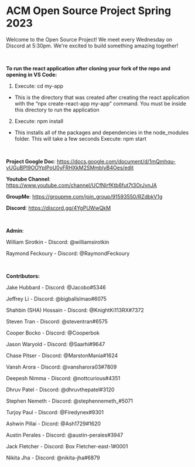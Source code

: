 # ACM Open Source Project Spring 2023

Welcome to the Open Source Project! We meet every Wednesday on Discord at 5:30pm. We're excited to build something amazing together!

<br>

<b>To run the react application after cloning your fork of the repo and opening in VS Code:</b>

1. Execute: cd my-app
- This is the directory that was created after creating the react application with the “npx create-react-app my-app” command.
You must be inside this directory to run the application

2. Execute: npm install
- This installs all of the packages and dependencies in the node_modules folder. This will take a few seconds
Execute: npm start

<br>

<b>Project Google Doc</b>: https://docs.google.com/document/d/1mQmhqu-vUGuBPI9OOYplPoU0yFRHXkM2SMmblyB4Oes/edit

<b>Youtube Channel</b>: https://www.youtube.com/channel/UCfNIrfKtb6fut7t3OrJvnJA

<b>GroupMe</b>: https://groupme.com/join_group/91593550/RZdbkV1g

<b>Discord</b>: https://discord.gg/4YgPUWwQkM

<br>

<b>Admin</b>:

William Sirotkin - Discord: @williamsirotkin

Raymond Feckoury - Discord: @RaymondFeckoury

<br>

<b>Contributors:</b>

Jake Hubbard - Discord: @Jacobo#5346

Jeffrey Li - Discord: @bigballslmao#6075

Shahbin (SHA) Hossain - Discord: @KnightKi113RX#7372

Steven Tran - Discord: @steventran#6575

Cooper Bocko - Discord: @Cooperbok

Jason Waryold - Discord: @Saarhi#9647

Chase Pitser - Discord: @MarstonMania#1624

Vansh Arora - Discord: @vansharora03#7809

Deepesh Nimma - Discord: @nottcurious#4351

Dhruv Patel - Discord: @dhruvthepatel#3120

Stephen Nemeth - Discord: @stephennemeth\_#5071

Turjoy Paul - Discord: @Firedynex#9301

Ashwin Pillai - Dicord: @Ash1729#1620

Austin Perales - Discord: @austin-perales#3947

Jack Fletcher - Discord: Box Fletcher-east-1#0001

Nikita Jha - Discord: @nikita-jha#6879

